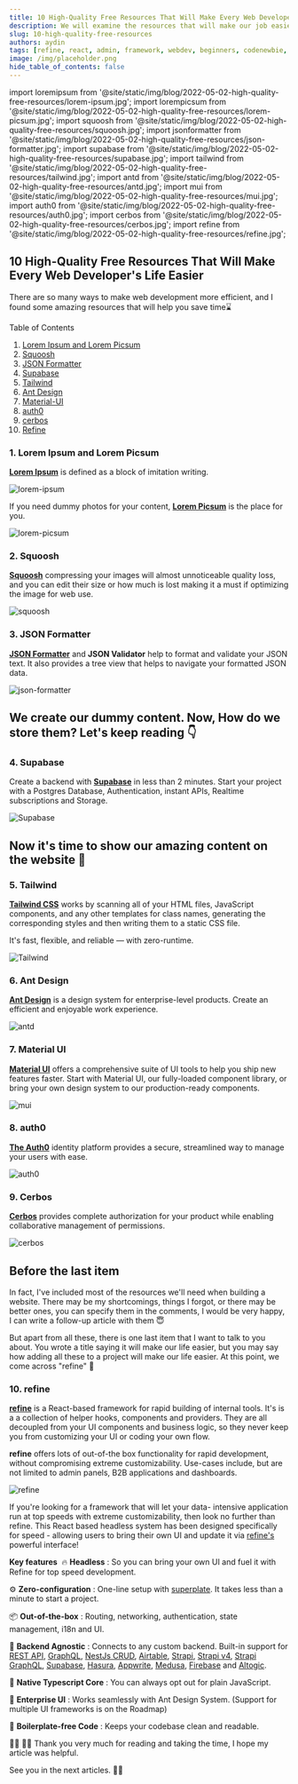 ```yaml
---
title: 10 High-Quality Free Resources That Will Make Every Web Developer's Life Easier
description: We will examine the resources that will make our job easier when making a website.
slug: 10-high-quality-free-resources
authors: aydin
tags: [refine, react, admin, framework, webdev, beginners, codenewbie, json, ant-design, antd, material-ui, mui, tailwind, tailwindcss, auth0, mui, cerbos, authorization, permissions, squoosh, compress, images]
image: /img/placeholder.png
hide_table_of_contents: false
---
```


import loremipsum from '@site/static/img/blog/2022-05-02-high-quality-free-resources/lorem-ipsum.jpg';
import lorempicsum from '@site/static/img/blog/2022-05-02-high-quality-free-resources/lorem-picsum.jpg';
import squoosh from '@site/static/img/blog/2022-05-02-high-quality-free-resources/squoosh.jpg';
import jsonformatter from '@site/static/img/blog/2022-05-02-high-quality-free-resources/json-formatter.jpg';
import supabase from '@site/static/img/blog/2022-05-02-high-quality-free-resources/supabase.jpg';
import tailwind from '@site/static/img/blog/2022-05-02-high-quality-free-resources/tailwind.jpg';
import antd from '@site/static/img/blog/2022-05-02-high-quality-free-resources/antd.jpg';
import mui from '@site/static/img/blog/2022-05-02-high-quality-free-resources/mui.jpg';
import auth0 from '@site/static/img/blog/2022-05-02-high-quality-free-resources/auth0.jpg';
import cerbos from '@site/static/img/blog/2022-05-02-high-quality-free-resources/cerbos.jpg';
import refine from '@site/static/img/blog/2022-05-02-high-quality-free-resources/refine.jpg';


##     10 High-Quality Free Resources That Will Make Every Web Developer's Life Easier


There are so many ways to make web development more efficient, and I found some amazing resources that will help you save time⌛

<!--truncate-->


Table of Contents

1. [Lorem Ipsum and Lorem Picsum](#lorem)
2. [Squoosh](#squoosh)
3. [JSON Formatter](#json)
4. [Supabase](#supabase)
5. [Tailwind](#tailwind)
6. [Ant Design](#antd)
7. [Material-UI](#mui)
8. [auth0](#auth0)
9. [cerbos](#cerbos)
10. [Refine](#refine)

### 1. Lorem Ipsum and Lorem Picsum <a name="lorem"></a>

**[Lorem Ipsum](https://www.lipsum.com/)** is defined as a block of imitation writing.

<img src={loremipsum} alt="lorem-ipsum" />
 
If you need dummy photos for your content, **[Lorem Picsum](https://picsum.photos/)** is the place for you.
 
<img src={lorempicsum} alt="lorem-picsum" />


### 2. Squoosh <a name="squoosh"></a>

**[Squoosh](https://squoosh.app/)** compressing your images will almost unnoticeable quality loss, and you can edit their size or how much is lost making it a must if optimizing the image for web use.

<img src={squoosh} alt="squoosh" />

### 3. JSON Formatter <a name="json"></a>

**[JSON Formatter](https://jsonformatter.org/)** and **JSON Validator** help to format and validate your JSON text. It also provides a tree view that helps to navigate your formatted JSON data.

<img src={jsonformatter} alt="json-formatter" />

## We create our dummy content. Now, How do we store them? Let's keep reading 👇

### 4. Supabase <a name="supabase"></a>

Create a backend with **[Supabase](https://supabase.com/)** in less than 2 minutes. Start your project with a Postgres Database, Authentication, instant APIs, Realtime subscriptions and Storage.

<img src={supabase} alt="Supabase" />

## Now it's time to show our amazing content on the website 🎉

### 5. Tailwind <a name="tailwind"></a>

**[Tailwind CSS](https://tailwindcss.com/)** works by scanning all of your HTML files, JavaScript components, and any other templates for class names, generating the corresponding styles and then writing them to a static CSS file.

It's fast, flexible, and reliable — with zero-runtime.

<img src={tailwind} alt="Tailwind" />

### 6. Ant Design <a name="antd"></a>

**[Ant Design](https://ant.design/)** is a design system for enterprise-level products. Create an efficient and enjoyable work experience.

<img src={antd} alt="antd" />

### 7. Material UI <a name="mui"></a>

**[Material UI](https://mui.com/)** offers a comprehensive suite of UI tools to help you ship new features faster. Start with Material UI, our fully-loaded component library, or bring your own design system to our production-ready components.

<img src={mui} alt="mui" />
  

### 8. auth0 <a name="auth0"></a>
 
**[The Auth0](https://auth0.com/)** identity platform provides a secure, streamlined way to manage your users with ease.

<img src={auth0} alt="auth0" />
 

### 9. Cerbos <a name="cerbos"></a>

**[Cerbos](https://cerbos.dev/)** provides complete authorization for your product while enabling collaborative management of permissions.

<img src={cerbos} alt="cerbos" />

## Before the last item

In fact, I've included most of the resources we'll need when building a website. There may be my shortcomings, things I forgot, or there may be better ones, you can specify them in the comments, I would be very happy, I can write a follow-up article with them 😇

But apart from all these, there is one last item that I want to talk to you about. You wrote a title saying it will make our life easier, but you may say how adding all these to a project will make our life easier. At this point, we come across "refine" 💪

### 10. refine <a name="refine"></a> 

**[refine](https://refine.dev/)** is a React-based framework for rapid building of internal tools. It's is a a collection of helper hooks, components and providers. They are all decoupled from your UI components and business logic, so they never keep you from customizing your UI or coding your own flow.

**refine** offers lots of out-of-the box functionality for rapid development, without compromising extreme customizability. Use-cases include, but are not limited to admin panels, B2B applications and dashboards.

<img src={refine} alt="refine" />
 

If you're looking for a framework that will let your data- intensive application run at top speeds with extreme customizability, then look no further than refine. This React based headless system has been designed specifically for speed - allowing users to bring their own UI and update it via [refine's](https://refine.dev/docs/getting-started/overview/) powerful interface!

**Key features**
​
🔥 **Headless** : So you can bring your own UI and fuel it with Refine for top speed development.

⚙️ **Zero-configuration** : One-line setup with [superplate](https://github.com/pankod/superplate). It takes less than a minute to start a project.

📦 **Out-of-the-box** : Routing, networking, authentication, state management, i18n and UI.

🔌 **Backend Agnostic** : Connects to any custom backend. Built-in support for [REST API](https://github.com/pankod/refine/tree/master/packages/simple-rest), [GraphQL](https://github.com/pankod/refine/tree/master/packages/graphql), [NestJs CRUD](https://github.com/pankod/refine/tree/master/packages/nestjsx-crud), [Airtable](https://github.com/pankod/refine/tree/master/packages/airtable), [Strapi](https://github.com/pankod/refine/tree/master/packages/strapi), [Strapi v4](https://github.com/pankod/refine/tree/master/packages/strapi-v4), [Strapi GraphQL](https://github.com/pankod/refine/tree/master/packages/strapi-graphql), [Supabase](https://github.com/pankod/refine/tree/master/packages/supabase), [Hasura](https://github.com/pankod/refine/tree/master/packages/hasura), [Appwrite](https://github.com/pankod/refine/tree/master/packages/appwrite), [Medusa](https://github.com/pankod/refine/tree/master/packages/medusa), [Firebase](https://firebase.google.com/) and [Altogic](https://github.com/pankod/refine/tree/master/packages/altogic).

📝 **Native Typescript Core** : You can always opt out for plain JavaScript.

🐜 **Enterprise UI** : Works seamlessly with Ant Design System. (Support for multiple UI frameworks is on the Roadmap)

📝 **Boilerplate-free Code** : Keeps your codebase clean and readable.


👩‍💻 🧑‍💻 Thank you very much for reading and taking the time, I hope my article was helpful.

See you in the next articles. 🙋‍♂️
 
